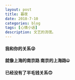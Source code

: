 ```yaml
---
layout: post
title: 暮夜
date: 2018-7-10
categories: blog
tags: [心情小话]
description: 文艺的流氓。
---
```

#### 我和你的关系😜
#### 就像上海的南京路 南京的上海路🤐
#### 已经没有了半毛钱关系🙃










